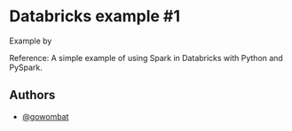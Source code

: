 
# Databricks example #1

Example by 

Reference: A simple example of using Spark in Databricks with Python and PySpark.







## Authors

- [@gowombat](https://medium.com/gowombat/a-simple-example-of-using-spark-in-databricks-with-python-and-pyspark-90c2754775b8)


